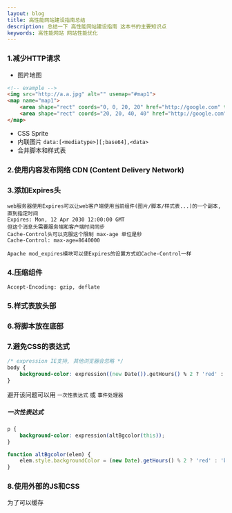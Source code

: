 ```yaml
---
layout: blog
title: 高性能网站建设指南总结
description: 总结一下 高性能网站建设指南 这本书的主要知识点
keywords: 高性能网站 网站性能优化
---
```


### 1.减少HTTP请求
* 图片地图
```html
<!-- example -->
<img src="http://a.a.jpg" alt="" usemap="#map1">
<map name="map1">
    <area shape="rect" coords="0, 0, 20, 20" href="http://google.com" title="google">
    <area shape="rect" coords="20, 20, 40, 40" href="http://google.com" title="google1">
</map>
```
* CSS Sprite
* 内联图片 `data:[<mediatype>][;base64],<data>`
* 合并脚本和样式表

### 2.使用内容发布网络 CDN (Content Delivery Network)

### 3.添加Expires头
```text
web服务器使用Expires可以让web客户端使用当前组件(图片/脚本/样式表...)的一个副本,直到指定时间
Expires: Mon, 12 Apr 2030 12:00:00 GMT
但这个消息头需要服务端和客户端时间同步
Cache-Control头可以克服这个限制 max-age 单位是秒
Cache-Control: max-age=8640000

Apache mod_expires模块可以使Expires的设置方式如Cache-Control一样
```
### 4.压缩组件
`Accept-Encoding: gzip, deflate`

### 5.样式表放头部
### 6.将脚本放在底部

### 7.避免CSS的表达式
```css
/* expression IE支持, 其他浏览器会忽略 */ 
body {
    background-color: expression((new Date()).getHours() % 2 ? 'red' : 'black');
}
```
避开该问题可以用 `一次性表达式` 或 `事件处理器`

##### 一次性表达式
```css
p {
    background-color: expression(altBgcolor(this));
}
```
```js
function altBgcolor(elem) {
    elem.style.backgroundColor = (new Date).getHours() % 2 ? 'red' : 'black';
}
```

### 8.使用外部的JS和CSS
为了可以缓存